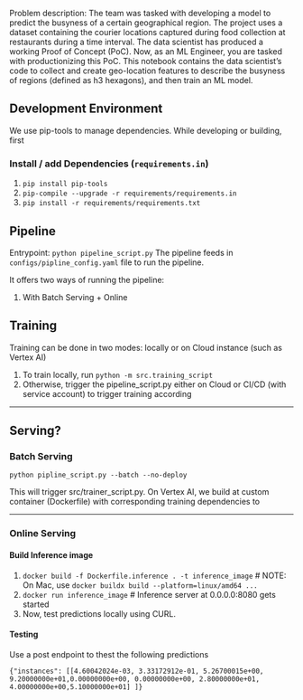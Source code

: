 Problem description: The team was tasked with developing a model to predict the busyness of a certain geographical region. The project uses a dataset containing the courier locations captured during food collection at restaurants during a time interval. The data scientist has produced a working Proof of Concept (PoC). Now, as an ML Engineer, you are tasked with productionizing this PoC. This notebook contains the data scientist’s code to collect and create geo-location features to describe the busyness of regions (defined as h3 hexagons), and then train an ML model. 


## Development Environment

We use pip-tools to manage dependencies. While developing or building, first 

### Install / add Dependencies (`requirements.in`)
1. `pip install pip-tools`
2. `pip-compile --upgrade -r requirements/requirements.in`
3. `pip install -r requirements/requirements.txt`

## Pipeline

Entrypoint: `python pipeline_script.py`
The pipeline feeds in `configs/pipline_config.yaml` file to run the pipeline.


It offers two ways of running the pipeline:
1. With Batch Serving + Online 

## Training
Training can be done in two modes: locally or on Cloud instance (such as Vertex AI)

1. To train locally, run `python -m src.training_script`
2. Otherwise, trigger the pipeline_script.py either on Cloud or CI/CD (with service account) to trigger training according



---

## Serving? 

### Batch Serving 

`python pipline_script.py --batch --no-deploy`

This will trigger src/trainer_script.py. On Vertex AI, we build at custom container (Dockerfile) with corresponding training dependencies to 


--- 
### Online Serving 

####  Build Inference image
1. `docker build -f Dockerfile.inference . -t inference_image` # NOTE: On Mac, use `docker buildx build --platform=linux/amd64 ...`
2. `docker run inference_image` # Inference server at 0.0.0.0:8080 gets started
3. Now, test predictions locally using CURL.



#### Testing
Use a post endpoint to thest the following predictions
```
{"instances": [[4.60042024e-03, 3.33172912e-01, 5.26700015e+00, 9.20000000e+01,0.00000000e+00, 0.00000000e+00, 2.80000000e+01, 4.00000000e+00,5.10000000e+01] ]}
```


